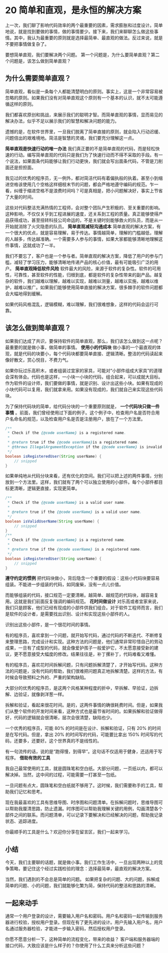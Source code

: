 # 20 简单和直观，是永恒的解决方案

上一次，我们聊了影响代码效率的两个最重要的因素，需求膨胀和过度设计。简单地说，就是找到要做的事情，做的事情要少。接下来，我们来聊聊怎么做这些事情。其中，我认为最重要的原则就是选择最简单、最直观的做法。反过来说，就是不要把事情做复杂了。

要想简单直观，我们要解决两个问题。 第一个问题是，为什么要简单直观？第二个问题是，该怎么做到简单直观？

## 为什么需要简单直观？

简单直观，看似是一条每个人都能清楚明白的原则。事实上，这是一个非常容易被忽略的原则。如果我们没有对简单直观这个原则有一个基本的认识，就不太可能遵循这样的原则。

我们都喜欢原创和挑战，来展示我们的聪明才智。而简单直观的事情，显而易见的解决办法，似乎不足以展示我们的智慧和解决问题的能力。

遗憾的是，在软件世界里，一旦我们脱离了简单直接的原则，就会陷入行动迟缓、问题倍出的艰难境地。简洁是智慧的灵魂，我们要充分理解这一点。

**简单直观是快速行动的唯一办法** 我们真正要的不是简单直观的代码，而是轻松快速的行动。编写简单直观的代码只是我们为了快速行动而不得不采取的手段。有一个说法，如果面条代码能够让我们行动更快，我们就会写出面条代码，不管是刀削面还是担担面。

我见过的优秀的程序员，无一例外，都对简洁代码有着偏执般的执着。甚至小到缩进空格该使用几个空格这样细枝末节的问题，都会严格地遵守编码的规范。乍一看，纠缠于缩进空格不是浪费时间吗？可是真相是，把小问题解决好，事实上节省了大量的时间。

这些对代码整洁充满热情的工程师，会对整个团队产生积极的、至关重要的影响。这种影响，不仅仅关乎到工程进展的速度，还关系到工程的质量。真正能够使得产品获得成功，甚至扭转科技公司命运的，不是关键时刻能够救火的队员，而是从一开始就消除了火灾隐患的队员。 **简单直观减轻沟通成本** 简单直观的解决方案，有一个很大的优点，就是容易理解，易于传达。事情越简单，理解的门槛越低，理解的人越多，传达越准确。一个需要多人参与的事情，如果大家都能够清晰地理解这件事情，这就成功了一半。

我们不要忘了，客户也是一个参与者。简单直观的解决方案，降低了用户的参与门槛，减轻了学习压力，能够清晰地传递产品的核心价值，最有可能吸引广泛的用户。 **简单直观降低软件风险** 软件最大的风险，来源于软件的复杂性。软件的可用性，可靠性，甚至软件的性能，归根到底，都是软件的复杂性带来的副产品。越复杂的软件，我们越难以理解，越难以实现，越难以测量，越难以实施，越难以维护，越难以推广。如果我们能够使用简单直接的解决方案，很多棘手的软件问题都会大幅地得到缓解。

如果代码风格混乱，逻辑模糊，难以理解，我们很难想象，这样的代码会运行可靠。

## 该怎么做到简单直观？

如果我们达成了共识，要保持软件的简单直观，那么，我们该怎么做到这一点呢？最重要的就是做小事，做简单的事情。 **使用小的代码块** 做小事的一个最直观的体现，就是代码的块要小，每个代码块都要简单直接、逻辑清晰。整洁的代码读起来像好散文，赏心悦目，不费力气。

如果你玩过乐高积木，或者组装过宜家的家具，可能对“小部件组成大家具”的道理会深有体会。代码也是这样，一小块一小块的代码，组合起来，可以成就大目标。作为软件的设计师，我们要做的事情，就是识别、设计出这些小块。如果有现成的小块代码可以复用，我们就拿来用。如果没有现成的，我们就自己来实现这些代码块。

为了保持代码块的简单，给代码分块的一个重要原则就是， **一个代码块只做一件事情** 。前面，我们曾经使用过下面的例子。这个例子中，检查用户名是否符合用户名命名的规范，以及检查用户名是否是注册用户，放在了一个方法里。

```java
/** 
 * Check if the {@code userName} is a registered name.        
 *
 * @return true if the {@code userName}is a registered name.
 * @throws IllegalArgumentException if the {@code userName} is invalid
 */
boolean isRegisteredUser(String userName) {
    // snipped
}
```

如果单纯地从代码分块来看，还有优化的空间。我们可以把上述的两件事情，分别放到一个方法里。这样，我们就有了两个可以独立使用的小部件。每个小部件都目标更清晰，逻辑更直接，实现更简单。

```java
/**
 * Check if the {@code userName} is a valid user name.
 *
 * @return true if the {@code userName} is a valid user name.
 */
boolean isValidUserName(String userName) {
    // snipped
}
/**
 * Check if the {@code userName} is a registered name.        
 *
 * @return true if the {@code userName} is a registered name.
 */
boolean isRegisteredUser(String userName) {
    // snipped
}
```

**遵守约定的惯例** 把代码块做小，背后隐含一个重要的假设：这些小代码块要容易组装。不能进一步组装的代码，如同废柴，没有一点儿价值。

而能够组装的代码，接口规范一定要清晰。越简单、越规范的代码块，越容易复用。这就是我们前面反复强调的编码规范。 **花时间做设计** 对乐高或者宜家来说，我们只是顾客，他们已经有现成的小部件供我们组合。对于软件工程师而言，我们是软件的设计者，是需要找出识别、设计和实现这些小部件的人。

识别出这些小部件，是一个很花时间的事情。

有的程序员，喜欢拿到一个问题，就开始写代码，通过代码的不断迭代、不断修复来整理思路，完成设计和实现。这种方法的问题是，他们通常非常珍惜自己的劳动成果，一旦有了成型的代码，就会像爱护孩子一般爱护它，不太愿意接受新的建议，更不愿意接受大幅度的修改。结果往往是，补丁摞补丁，代码难看又难懂。

有的程序员，喜欢花时间拆解问题，只有问题拆解清楚了，才开始写代码。这种方法的问题是，没有代码的帮助，我们很难把问题真正地拆解清楚。这样的方法，有时候会导致预料之外的、严重的架构缺陷。

大部分的优秀的程序员，是这两个风格某种程度的折中，早拆解、早验证，边拆解、边验证，就像剥洋葱一样。

拆解和验证，看起来很花时间。是的，这两件事情的确很耗费时间。但是，如果我们从整个软件的开发时间来看，这种方式也是最节省时间的。如果拆解和验证做得好，代码的逻辑就会很清晰，层次会很清楚，缺陷也少。

一个优秀的程序员，可能 80% 的时间是在设计、拆解和验证，只有 20% 的时间是在写代码。但是，拿出 20% 的时间写的代码，可能要比拿出 150% 时间写的代码，还要多，还要好。这个世界真的不是线性的。

有一句流传的话，说的是“跑得慢，到得早”。这句话不仅适用于健身，还适用于写程序。 **借助有效的工具**

我自己最常使用的工具，就是圆珠笔和空白纸。大部分问题，一页纸以内，都可以解决掉。当然，这中间的过程，可能需要一打甚至一包纸。

一旦问题有点大，圆珠笔和空白纸就不够用了。这时候，我们需要称手的工具，帮助我们记忆和思考。

现在我最喜欢的工具有思维导图、时序图和问题清单。在拆解问题时，思维导图可以帮助我厘清思路，防止遗漏。时序图可以帮助我理解关键的用例，勾画清楚各个部件之间的联系。而问题清单，可以记录下要解决和已经解决的问题，帮助我记录状态、追踪进度。

你最顺手的工具是什么？欢迎你分享在留言区，我们一起来学习。

## 小结

今天，我们主要聊的话题，就是做小事。我们工作生活中，一旦出现两种以上的竞争策略，要记住这个经过实践检验的理念：选择最简单，最直观的解决方案。

当然，我们遇到的不会总是简单的问题。 如果把复杂的问题、大的问题，拆解成简单的问题、小的问题，我们就能够化繁为简，保持代码的整洁和思路的清晰。

## 一起来动手

通常一个用户登录的设计，需要输入用户名和密码。用户名和密码一起传输到服务器进行校验，授权用户登录。但现在有了更先进的设计。用户先输入用户名，用户名通过服务器检验，才能进一步输入密码，然后授权用户登录。

你愿不愿意分析一下，这种简单的流程变化，带来的收益？ 客户端和服务器端的接口代码，大致应该是什么样子的？你使用了什么工具来分析这些问题？
